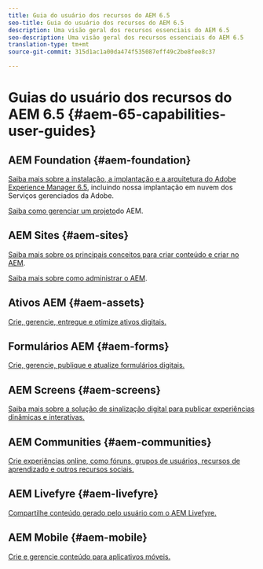 ```yaml
---
title: Guia do usuário dos recursos do AEM 6.5
seo-title: Guia do usuário dos recursos do AEM 6.5
description: Uma visão geral dos recursos essenciais do AEM 6.5
seo-description: Uma visão geral dos recursos essenciais do AEM 6.5
translation-type: tm+mt
source-git-commit: 315d1ac1a00da474f535087eff49c2be8fee8c37

---
```



# Guias do usuário dos recursos do AEM 6.5 {#aem-65-capabilities-user-guides}

## AEM Foundation {#aem-foundation}

[Saiba mais sobre a instalação, a implantação e a arquitetura do Adobe Experience Manager 6.5](/help/sites-deploying/home.md), incluindo nossa implantação em nuvem dos Serviços gerenciados da Adobe.

[Saiba como gerenciar um projeto](/help/managing/home.md)do AEM.

## AEM Sites {#aem-sites}

[Saiba mais sobre os principais conceitos para criar conteúdo e criar no AEM](/help/sites-authoring/home.md).

[Saiba mais sobre como administrar o AEM](/help/sites-administering/home.md).

## Ativos AEM {#aem-assets}

[Crie, gerencie, entregue e otimize ativos digitais.](/help/assets/home.md)

## Formulários AEM {#aem-forms}

[Crie, gerencie, publique e atualize formulários digitais.](/help/forms/home.md)

## AEM Screens {#aem-screens}

[Saiba mais sobre a solução de sinalização digital para publicar experiências dinâmicas e interativas.](https://docs.adobe.com/content/help/en/experience-manager-screens/user-guide/aem-screens-introduction.html)

## AEM Communities {#aem-communities}

[Crie experiências online, como fóruns, grupos de usuários, recursos de aprendizado e outros recursos sociais.](/help/communities/home.md)

## AEM Livefyre {#aem-livefyre}

[Compartilhe conteúdo gerado pelo usuário com o AEM Livefyre.](https://marketing.adobe.com/resources/help/en_US/livefyre/home.html)

## AEM Mobile {#aem-mobile}

[Crie e gerencie conteúdo para aplicativos móveis.](/help/mobile/home.md)
